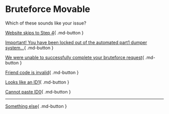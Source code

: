 # Bruteforce Movable

Which of these sounds like your issue?

[Website skips to Step 4](/troubleshoot/issue/bfm/step4){ .md-button }

[Important! You have been locked out of the automated part1 dumper system...](/troubleshoot/issue/bfm/lockout){ .md-button }

[We were unable to successfully complete your bruteforce request](/troubleshoot/issue/bfm/unminable){ .md-button }

[Friend code is invalid](/troubleshoot/issue/bfm/invalid){ .md-button }

[Looks like an ID1](/troubleshoot/issue/bfm/id1){ .md-button }

[Cannot paste ID0](/troubleshoot/issue/bfm/clipboard){ .md-button }

---

[Something else](/troubleshoot/issue/unknown){ .md-button }